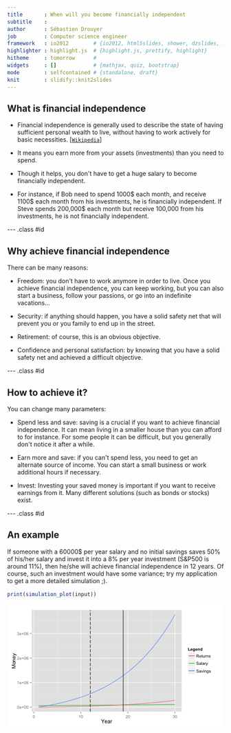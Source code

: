 ```yaml
---
title       : When will you become financially independent
subtitle    : 
author      : Sébastien Drouyer
job         : Computer science engineer
framework   : io2012        # {io2012, html5slides, shower, dzslides, ...}
highlighter : highlight.js  # {highlight.js, prettify, highlight}
hitheme     : tomorrow      # 
widgets     : []            # {mathjax, quiz, bootstrap}
mode        : selfcontained # {standalone, draft}
knit        : slidify::knit2slides
---
```


## What is financial independence

* Financial independence is generally used to describe the state of having sufficient personal wealth to live, without having to work actively for basic necessities. [[`Wikipedia`](https://en.wikipedia.org/wiki/Financial_independence)]


* It means you earn more from your assets (investments) than you need to spend.

* Though it helps, you don't have to get a huge salary to become financially independent.


* For instance, if Bob need to spend 1000$ each month, and receive 1100$ each month from his investments, he is financially independent. If Steve spends 200,000$ each month but receive 100,000 from his investments, he is not financially independent.

--- .class #id 

## Why achieve financial independence

There can be many reasons:

* Freedom: you don't have to work anymore in order to live. Once you achieve financial independence, you can keep working, but you can also start a business, follow your passions, or go into an indefinite vacations...

* Security: if anything should happen, you have a solid safety net that will prevent you or you family to end up in the street.

* Retirement: of course, this is an obvious objective.

* Confidence and personal satisfaction: by knowing that you have a solid safety net and achieved a difficult objective.

--- .class #id 

## How to achieve it?

You can change many parameters:

* Spend less and save: saving is a crucial if you want to achieve financial independence. It can mean living in a smaller house than you can afford to for instance. For some people it can be difficult, but you generally don't notice it after a while.

* Earn more and save: if you can't spend less, you need to get an alternate source of income. You can start a small business or work additional hours if necessary.

* Invest: Investing your saved money is important if you want to receive earnings from it. Many different solutions (such as bonds or stocks) exist.

--- .class #id 
## An example


If someone with a 60000$ per year salary and no initial savings saves 50% of his/her salary and invest it into a 8% per year investment (S&P500 is around 11%), then he/she will achieve financial independence in 12 years.
Of course, such an investment would have some variance; try my application to get a more detailed simulation ;).

```r
print(simulation_plot(input))
```

<img src="figure/unnamed-chunk-2.png" title="plot of chunk unnamed-chunk-2" alt="plot of chunk unnamed-chunk-2" style="display: block; margin: auto;" />
